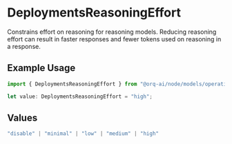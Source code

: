 # DeploymentsReasoningEffort

Constrains effort on reasoning for reasoning models. Reducing reasoning effort can result in faster responses and fewer tokens used on reasoning in a response.

## Example Usage

```typescript
import { DeploymentsReasoningEffort } from "@orq-ai/node/models/operations";

let value: DeploymentsReasoningEffort = "high";
```

## Values

```typescript
"disable" | "minimal" | "low" | "medium" | "high"
```